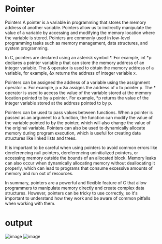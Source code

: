 # Pointer
Pointers A pointer is a variable in programming that stores the memory address of another variable. Pointers allow us to indirectly manipulate the value of a variable by accessing and modifying the memory location where the variable is stored. Pointers are commonly used in low-level programming tasks such as memory management, data structures, and system programming.

In C, pointers are declared using an asterisk symbol *. For example, int *p declares a pointer variable p that can store the memory address of an integer variable. The & operator is used to obtain the memory address of a variable, for example, &x returns the address of integer variable x.

Pointers can be assigned the address of a variable using the assignment operator =. For example, p = &x assigns the address of x to pointer p. The * operator is used to access the value of the variable stored at the memory location pointed to by a pointer. For example, *p returns the value of the integer variable stored at the address pointed to by p.

Pointers can be used to pass values between functions. When a pointer is passed as an argument to a function, the function can modify the value of the variable pointed to by the pointer, which will also change the value of the original variable. Pointers can also be used to dynamically allocate memory during program execution, which is useful for creating data structures like linked lists and trees.

It is important to be careful when using pointers to avoid common errors like dereferencing null pointers, dereferencing uninitialized pointers, or accessing memory outside the bounds of an allocated block. Memory leaks can also occur when dynamically allocating memory without deallocating it properly, which can lead to programs that consume excessive amounts of memory and run out of resources.

In summary, pointers are a powerful and flexible feature of C that allow programmers to manipulate memory directly and create complex data structures. However, pointers can be tricky to use correctly, so it's important to understand how they work and be aware of common pitfalls when working with them.

# output 
![image](https://user-images.githubusercontent.com/93450820/234492678-af0849e1-64b1-4650-b7bb-545259febcb3.png)
![image](https://user-images.githubusercontent.com/93450820/234493382-22b60904-f169-476f-a05d-d670507b15de.png)

